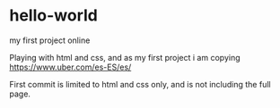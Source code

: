 # hello-world
my first project online

Playing with html and css, and as my first project i am copying https://www.uber.com/es-ES/es/ 

First commit is limited to html and css only, and is not including the full page.
